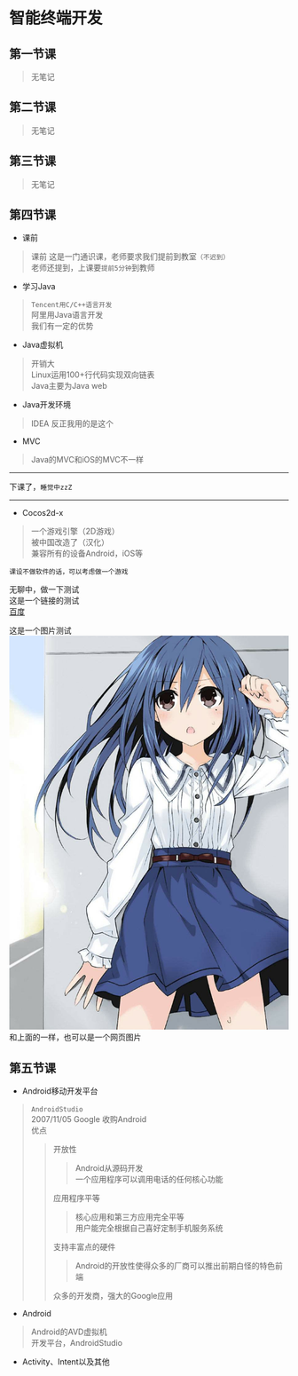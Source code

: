 # 智能终端开发

## 第一节课

> 无笔记

## 第二节课

> 无笔记

## 第三节课

> 无笔记

## 第四节课

* 课前
> 课前
> 这是一门通识课，老师要求我们提前到教室`（不迟到）`  
> 老师还提到，上课要`提前5分钟`到教师  

* 学习Java
> `Tencent用C/C++语言开发`  
> 阿里用Java语言开发  
> 我们有一定的优势  

* Java虚拟机
> 开销大  
> Linux运用100+行代码实现双向链表  
> Java主要为Java web  

* Java开发环境
> IDEA
> 反正我用的是这个

* MVC
> Java的MVC和iOS的MVC不一样  

---
下课了，`睡觉中zzZ`

---

* Cocos2d-x  
> 一个游戏引擎（2D游戏）  
> 被中国改造了（汉化）  
> 兼容所有的设备Android，iOS等  

`课设不做软件的话，可以考虑做一个游戏`

无聊中，做一下测试  
这是一个链接的测试  
[百度](http://www.baidu.com)

这是一个图片测试  
![崇宫真那](picture/mana.jpg)
和上面的一样，也可以是一个网页图片

## 第五节课

* Android移动开发平台

>`AndroidStudio`  
>2007/11/05 Google 收购Android  
>优点  
>>开放性  
>>>Android从源码开发  
>>>一个应用程序可以调用电话的任何核心功能
>>
>>应用程序平等  
>>>核心应用和第三方应用完全平等  
>>>用户能完全根据自己喜好定制手机服务系统
>>
>>支持丰富点的硬件  
>>>Android的开放性使得众多的厂商可以推出前期白怪的特色前端
>>
>>众多的开发商，强大的Google应用

* Android

>Android的AVD虚拟机  
>开发平台，AndroidStudio

* Activity、Intent以及其他